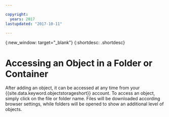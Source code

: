 ```yaml
---

copyright:
  years: 2017
lastupdated: "2017-10-11"

---
```

{:new_window: target="_blank"}
{:shortdesc: .shortdesc}

# Accessing an Object in a Folder or Container

After adding an object, it can be accessed at any time from your {{site.data.keyword.objectstorageshort}} account. To access an object, simply click on the file or folder name. Files will be downloaded according browser settings, while folders will be opened to show an additional level of objects.
